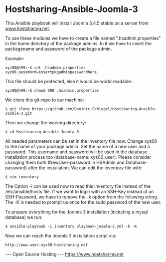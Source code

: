 Hostsharing-Ansible-Joomla-3
============================
This Ansible playbook will install Joomla 3.4.5 stable on a server from www.hostsharing.net.

To use these modules we have to create a file named ".hsadmin.properties" in the home directory of the package admins. In it we have to insert the packagename and password of the package admin. 

Example:

    xyz00@h99:~$ cat .hsadmin.properties 
    xyz00.passWord=insertpkgadminpasswordhere

This file should be protected, else it would be world readable:

    xyz00@h99:~$ chmod 600 .hsadmin.properties

We clone this git-repo to our machine:

    $ git clone https://github.com/Dominic-Schlegel/Hostsharing-Ansible-Joomla-3.git

Then we change the working directory:

    $ cd Hostsharing-Ansible-Joomla-3

All needed parameters can be set in the inventory file now. Change xyz00 to the name of your package admin. Set the name of a new user and a password. This username and password will be used in the database installation process too (database-name: xyz00_user). Please consider changing them both (NewUser-password in HSAdmin and Database-password) after the installation. We can edit the inventory file with:

    $ vim inventory

The Option -i can be used now to read this inventory file instead of the /etc/ansible/hosts file. If we want to login with an SSH-Key instead of an SSH-Password, we have to remove the -k option from the following string. The -K is needed to prompt us once for the sudo password of the new user.

To prepare everything for the Joomla 3 installation (including a mysql database) we run:

    $ ansible-playbook -i inventory playbook-joomla-3.yml -k -K

Now we can reach the Joomla 3 installation script via:

    http://www.user.xyz00.hostsharing.net

--- Open Source Hosting ---
 https://www.hostsharing.net
